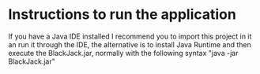 # Instructions to run the application

If you have a Java IDE installed I recommend you to import this project in it an run it through the IDE, the alternative is to
install Java Runtime and then execute the BlackJack.jar, normally with the following syntax "java -jar BlackJack.jar"

